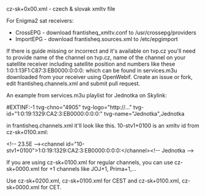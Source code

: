 cz-sk+0x00.xml - czech & slovak xmltv file

For Enigma2 sat receivers:
- CrossEPG - download frantisheq_xmltv.conf to /usr/crossepg/providers
- ImportEPG - download frantisheq.sources.xml to /etc/epgimport


If there is guide missing or incorrect and it's available on tvp.cz you'll need to provide name of the channel on tvp.cz, name of the channel on your satellite receiver including satellite position and numbers like these 1:0:1:13F1:C87:3:EB0000:0:0:0: which can be found in services.m3u downloaded from your receiver using OpenWebif.
Create an issue or fork, edit frantisheq.channels.xml and submit pull request.

An example from services.m3u playlist for Jednotka on Skylink:

#EXTINF:-1 tvg-chno="4905" tvg-logo="http://..." tvg-id="1:0:19:1329:CA2:3:EB0000:0:0:0:" tvg-name="Jednotka",Jednotka

in frantisheq.channels.xml it'll look like this. 10-stv1+0100 is an xmltv id from cz-sk+0100.xml:

\<!-- 23.5E -->\<channel id="10-stv1+0100">1:0:19:1329:CA2:3:EB0000:0:0:0:\</channel>\<!-- Jednotka -->

If you are using cz-sk+0100.xml for regular channels, you can use cz-sk+0000.xml for +1 channels like JOJ+1, Prima+1,...

Use cz-sk+0200.xml, cz-sk+0100.xml for CEST and cz-sk+0100.xml, cz-sk+0000.xml for CET.
